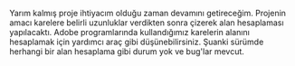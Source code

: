 Yarım kalmış proje ihtiyacım olduğu zaman devamını getireceğim. Projenin amacı karelere belirli uzunluklar verdikten sonra çizerek alan hesaplaması yapılacaktı. Adobe programlarında kullandığımız karelerin alanını hesaplamak için yardımcı araç gibi düşünebilirsiniz. Şuanki sürümde herhangi bir alan hesaplama gibi durum yok ve bug'lar mevcut.
